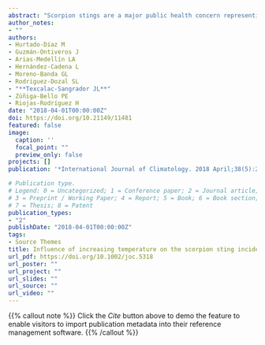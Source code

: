 ```yaml
---
abstract: "Scorpion stings are a major public health concern representing a frequent cause of intoxication in many countries. The present study aims to examine the impact of climate variability in different climatic regions of the state of Morelos in Mexico on the incidence of scorpion stings. An ecological study was conducted using a retrospective time‐series analysis. Weekly reported scorpion sting cases from the Unique System of Information for Epidemiological Surveillance (SUIVE) and daily temperature and precipitation from the National Meteorological Service were obtained from 1999 to 2007. The geographical region of study was divided according three climatic conditions into Hot region (HR), Warm region (WR) and Cold region (CR). Generalized Linear Models were used to estimate the percent change [95% confidence intervals (CI)] of scorpion sting cases associated to an increase of 1 °C of temperature and 1 cm of precipitation in each climatic region. During the period of study there were 281 076 scorpion sting cases reported in the State of Morelos, Mexico. Positive correlations among temperature and scorpion sting cases were found (R = 0.59 and 0.70 in the HR and WR, respectively). Regions with the hottest temperatures had the greatest effect, showing a 9.8% (CI 95%: 8.30–11.30) increase in scorpion sting cases per 1 °C increased in temperature. Increase in minimum and maximum temperatures have a delayed effect on scorpion stings cases and these may vary by climatic region".
author_notes:
- ""
authors: 
- Hurtado‐Díaz M
- Guzmán‐Ontiveros J
- Arias‐Medellín LA
- Hernández‐Cadena L
- Moreno‐Banda GL
- Rodriguez‐Dozal SL
- "**Texcalac-Sangrador JL**"
- Zúñiga‐Bello PE
- Riojas‐Rodríguez H
date: "2018-04-01T00:00:00Z"
doi: https://doi.org/10.21149/11481
featured: false
image:
  caption: ''
  focal_point: ""
  preview_only: false
projects: []
publication: '*International Journal of Climatology. 2018 April;38(5):2167-2173.*'

# Publication type.
# Legend: 0 = Uncategorized; 1 = Conference paper; 2 = Journal article;
# 3 = Preprint / Working Paper; 4 = Report; 5 = Book; 6 = Book section;
# 7 = Thesis; 8 = Patent
publication_types:
- "2"
publishDate: "2018-04-01T00:00:00Z"
tags:
- Source Themes
title: Influence of increasing temperature on the scorpion sting incidence by climatic regions
url_pdf: https://doi.org/10.1002/joc.5318
url_poster: ""
url_project: ""
url_slides: ""
url_source: ""
url_video: ""
---
```


{{% callout note %}}
Click the *Cite* button above to demo the feature to enable visitors to import publication metadata into their reference management software.
{{% /callout %}}
